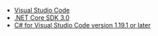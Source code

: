 * [Visual Studio Code](https://code.visualstudio.com/)
* [.NET Core SDK 3.0](https://dotnet.microsoft.com/download/dotnet-core/3.0)
* [C# for Visual Studio Code version 1.19.1 or later](https://marketplace.visualstudio.com/items?itemName=ms-vscode.csharp)